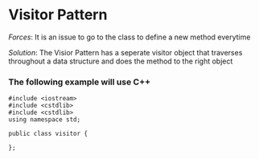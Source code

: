 # Visitor Pattern

*Forces*: It is an issue to go to the class to define a new method everytime

*Solution*: The Visior Pattern has a seperate visitor object that traverses throughout a data structure and does the method to the right object

### The following example will use C++
```
#include <iostream>
#include <cstdlib>
#include <cstdlib>
using namespace std;

public class visitor {
    
};
```